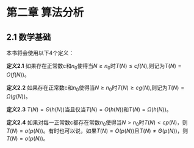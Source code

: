 # 第二章 算法分析

## 2.1 数学基础

本书将会使用以下4个定义：

**定义2.1** 如果存在正常数c和$n_0$使得当$N\geq n_0$时$T(N)\leq cf(N)$,则记为$T(N)=O(f(N))$。

**定义2.2** 如果存在正常数c和$n_0$使得当$N\geq n_0$时$T(N)\geq cg(N)$,则记为$T(N)=\Omega (g(N))$。

**定义2.3** $T(N)=\Theta (h(N))$当且仅当$T(N)=O(h(N))$和$T(N)=\Omega(h(N))$。

**定义2.4** 如果对每一正常数c都存在常数$n_0$使得当$N>n_0$时$T(N)<cp(N)$，则$T(N)=o(p(N))$。有时也可以说，如果$T(N)=O(p(N))$且$T(N)\neq \Theta(p(N))$，则$T(N)=o(p(N))$。

